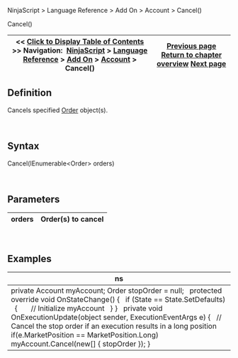﻿


NinjaScript \> Language Reference \> Add On \> Account \> Cancel()






















Cancel()







| \<\< [Click to Display Table of Contents](cancel.md) \>\> **Navigation:**     [NinjaScript](ninjascript-1.md) \> [Language Reference](language_reference_wip-1.md) \> [Add On](add_on-1.md) \> [Account](account_class-1.md) \> Cancel() | [Previous page](all-1.md) [Return to chapter overview](account_class-1.md) [Next page](accounts_cancelallorders-1.md) |
| --- | --- |











## Definition


Cancels specified [Order](order-1.md) object(s).


 


## Syntax


Cancel(IEnumerable\<Order\> orders)


 


## Parameters




| orders | Order(s) to cancel |
| --- | --- |



 


## 


## Examples




| ns |
| --- |
| private Account myAccount; Order stopOrder \= null;   protected override void OnStateChange() {    if (State \=\= State.SetDefaults)    {        // Initialize myAccount    } }   private void OnExecutionUpdate(object sender, ExecutionEventArgs e) {    // Cancel the stop order if an execution results in a long position    if(e.MarketPosition \=\= MarketPosition.Long)        myAccount.Cancel(new\[] { stopOrder }); } |









